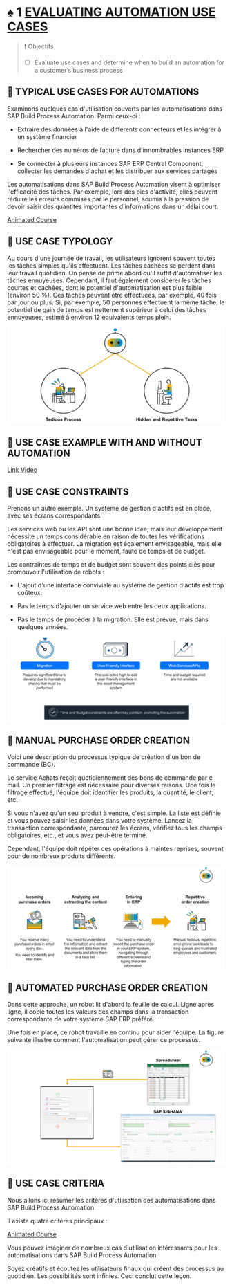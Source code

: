 # ♠ 1 [EVALUATING AUTOMATION USE CASES](https://learning.sap.com/learning-journeys/create-processes-and-automations-with-sap-build-process-automation/evaluating-automation-use-cases_bea7b479-f776-419e-8b90-2f3ecf036e08)

> :exclamation: Objectifs
>
> - [ ] Evaluate use cases and determine when to build an automation for a customer’s business process

## :closed_book: TYPICAL USE CASES FOR AUTOMATIONS

Examinons quelques cas d'utilisation couverts par les automatisations dans SAP Build Process Automation. Parmi ceux-ci :

- Extraire des données à l'aide de différents connecteurs et les intégrer à un système financier

- Rechercher des numéros de facture dans d'innombrables instances ERP

- Se connecter à plusieurs instances SAP ERP Central Component, collecter les demandes d'achat et les distribuer aux services partagés

Les automatisations dans SAP Build Process Automation visent à optimiser l'efficacité des tâches. Par exemple, lors des pics d'activité, elles peuvent réduire les erreurs commises par le personnel, soumis à la pression de devoir saisir des quantités importantes d'informations dans un délai court.

[Animated Course](https://learning.sap.com/learning-journeys/create-processes-and-automations-with-sap-build-process-automation/evaluating-automation-use-cases_bea7b479-f776-419e-8b90-2f3ecf036e08)

## :closed_book: USE CASE TYPOLOGY

Au cours d'une journée de travail, les utilisateurs ignorent souvent toutes les tâches simples qu'ils effectuent. Les tâches cachées se perdent dans leur travail quotidien. On pense de prime abord qu'il suffit d'automatiser les tâches ennuyeuses. Cependant, il faut également considérer les tâches courtes et cachées, dont le potentiel d'automatisation est plus faible (environ 50 %). Ces tâches peuvent être effectuées, par exemple, 40 fois par jour ou plus. Si, par exemple, 50 personnes effectuent la même tâche, le potentiel de gain de temps est nettement supérieur à celui des tâches ennuyeuses, estimé à environ 12 équivalents temps plein.

![](./RESSOURCES/U1L1S6_Use_Cases_Typology_img.png)

## :closed_book: USE CASE EXAMPLE WITH AND WITHOUT AUTOMATION

[Link Video](https://learning.sap.com/learning-journeys/create-processes-and-automations-with-sap-build-process-automation/evaluating-automation-use-cases_bea7b479-f776-419e-8b90-2f3ecf036e08)

## :closed_book: USE CASE CONSTRAINTS

Prenons un autre exemple. Un système de gestion d'actifs est en place, avec ses écrans correspondants.

Les services web ou les API sont une bonne idée, mais leur développement nécessite un temps considérable en raison de toutes les vérifications obligatoires à effectuer. La migration est également envisageable, mais elle n'est pas envisageable pour le moment, faute de temps et de budget.

Les contraintes de temps et de budget sont souvent des points clés pour promouvoir l'utilisation de robots :

- L'ajout d'une interface conviviale au système de gestion d'actifs est trop coûteux.

- Pas le temps d'ajouter un service web entre les deux applications.

- Pas le temps de procéder à la migration. Elle est prévue, mais dans quelques années.

![](./RESSOURCES/SPA400_02_U4L2_001.png)

## :closed_book: MANUAL PURCHASE ORDER CREATION

Voici une description du processus typique de création d'un bon de commande (BC).

Le service Achats reçoit quotidiennement des bons de commande par e-mail. Un premier filtrage est nécessaire pour diverses raisons. Une fois le filtrage effectué, l'équipe doit identifier les produits, la quantité, le client, etc.

Si vous n'avez qu'un seul produit à vendre, c'est simple. La liste est définie et vous pouvez saisir les données dans votre système. Lancez la transaction correspondante, parcourez les écrans, vérifiez tous les champs obligatoires, etc., et vous avez peut-être terminé.

Cependant, l'équipe doit répéter ces opérations à maintes reprises, souvent pour de nombreux produits différents.

![](./RESSOURCES/U1L1S10_PO_Creation_Man_img.png)

## :closed_book: AUTOMATED PURCHASE ORDER CREATION

Dans cette approche, un robot lit d'abord la feuille de calcul. Ligne après ligne, il copie toutes les valeurs des champs dans la transaction correspondante de votre système SAP ERP préféré.

Une fois en place, ce robot travaille en continu pour aider l'équipe. La figure suivante illustre comment l'automatisation peut gérer ce processus.

![](./RESSOURCES/U1L1S11_Pur_Order_Auto_img.png)

## :closed_book: USE CASE CRITERIA

Nous allons ici résumer les critères d'utilisation des automatisations dans SAP Build Process Automation.

Il existe quatre critères principaux :

[Animated Course](https://learning.sap.com/learning-journeys/create-processes-and-automations-with-sap-build-process-automation/evaluating-automation-use-cases_bea7b479-f776-419e-8b90-2f3ecf036e08)

Vous pouvez imaginer de nombreux cas d'utilisation intéressants pour les automatisations dans SAP Build Process Automation.

Soyez créatifs et écoutez les utilisateurs finaux qui créent des processus au quotidien. Les possibilités sont infinies. Ceci conclut cette leçon.

